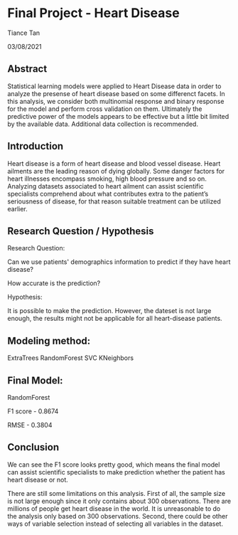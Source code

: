 # Final Project - Heart Disease 
Tiance Tan

03/08/2021

## Abstract

Statistical learning models were applied to Heart Disease data in order to analyze the presense of heart disease based on some differenct facets. In this analysis, we consider both multinomial response and binary response for the model and perform cross validation on them. Ultimately the predictive power of the models appears to be effective but a little bit limited by the available data. Additional data collection is recommended.

## Introduction

Heart disease is a form of heart disease and blood vessel disease. Heart ailments are the leading reason of dying globally. Some danger factors for heart illnesses encompass smoking, high blood pressure and so on. Analyzing datasets associated to heart ailment can assist scientific specialists comprehend about what contributes extra to the patient’s seriousness of disease, for that reason suitable treatment can be utilized earlier.

## Research Question / Hypothesis

Research Question:

Can we use patients' demographics information to predict if they have heart disease?

How accurate is the prediction?

Hypothesis:

It is possible to make the prediction. However, the dateset is not large enough, the results might not be applicable for all heart-disease patients.

## Modeling method:

ExtraTrees
RandomForest
SVC
KNeighbors

## Final Model:
RandomForest

F1 score - 0.8674

RMSE - 0.3804

## Conclusion

We can see the F1 score looks pretty good, which means the final model can assist scientific specialists to make prediction whether the patient has heart disease or not.

There are still some limitations on this analysis. First of all, the sample size is not large enough since it only contains about 300 observations. There are millions of people get heart disease in the world. It is unreasonable to do the analysis only based on 300 observations. Second, there could be other ways of variable selection instead of selecting all variables in the dataset.
